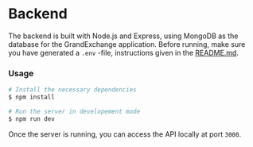 # Backend

The backend is built with Node.js and Express, using MongoDB as the database for the GrandExchange application. Before running, make sure you have generated a `.env` -file, instructions given in the [README.md](/README.md). 

### Usage
```bash
# Install the necessary dependencies
$ npm install

# Run the server in developement mode
$ npm run dev
```

Once the server is running, you can access the API locally at port `3000`.